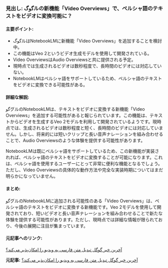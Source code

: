 ### 見出し: گوگルの新機能「Video Overviews」で、ペルシャ語のテキストをビデオに変換可能に？

#### 主要ポイント:
- گوگルはNotebookLMに新機能「Video Overviews」を追加することを検討中。
- この機能はVeo 2というビデオ生成モデルを使用して開発されている。
- Video OverviewsはAudio Overviewsと共に提供される予定。
- 現時点では生成されるビデオは数秒程度で、長時間のビデオには対応していない。
- NotebookLMはペルシャ語をサポートしているため、ペルシャ語のテキストをビデオに変換できる可能性がある。

#### 詳細な解説:
گوグルのNotebookLMは、テキストをビデオに変換する新機能「Video Overviews」を追加する可能性があると報じられています。この機能は、テキストからビデオを生成するVeo 2モデルを利用して開発されているようです。現時点では、生成されるビデオは数秒程度と短く、長時間のビデオには対応していません。しかし、将来的には短いクリップと長い音声ナレーションを組み合わせることで、Audio Overviewsのような体験を提供する可能性があります。

NotebookLMは既にペルシャ語をサポートしているため、この新機能が実装されれば、ペルシャ語のテキストをビデオに変換することが可能になります。これは、ペルシャ語を使用するユーザーにとって非常に便利な機能となるでしょう。ただし、Video Overviewsの具体的な動作方法や完全な実装時期についてはまだ明らかになっていません。

#### まとめ:
گوグルのNotebookLMに追加される可能性のある「Video Overviews」は、ペルシャ語のテキストをビデオに変換する新機能です。Veo 2モデルを使用して開発されており、短いビデオと長い音声ナレーションを組み合わせることで新たな体験を提供する可能性があります。ただし、現時点では詳細な情報が限られており、今後の展開に注目が集まっています。

#### 元記事へのリンク:
[آخرین خبر گوگل تبدیل متن فارسی به ویدیو را امکان‌پذیر می‌کند؟](リンク先URL)

**元記事:** [آخرین خبر گوگل تبدیل متن فارسی به ویدیو را امکان‌پذیر می‌کند؟ ](https://akharinkhabar.ir/tech/10506641/گوگل-تبدیل-متن-فارسی-به-ویدیو-را-امکان-پذیر-می-کند)